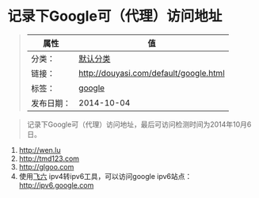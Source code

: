 # 记录下Google可（代理）访问地址

>|  属性  |  值  |
>| ----- | ----- |
>| 分类： | [默认分类](http://douyasi.com/category/default/) |
>| 链接： | http://douyasi.com/default/google.html |
>| 标签： | [google](http://douyasi.com/tag/google)  |
>| 发布日期： | 2014-10-04 |

> 记录下Google可（代理）访问地址，最后可访问检测时间为2014年10月6日。

 1. http://wen.lu 
 2. http://tmd123.com
 3. http://glgoo.com
 4. 使用[飞六][1] ipv4转ipv6工具，可以访问google ipv6站点：http://ipv6.google.com


  [1]: http://www.6fei.com.cn/